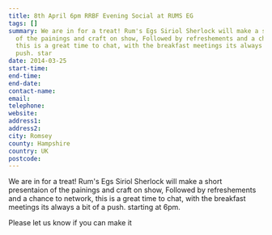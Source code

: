 ```yaml
---
title: 8th April 6pm RRBF Evening Social at RUMS EG
tags: []
summary: We are in for a treat! Rum's Egs Siriol Sherlock will make a short presentaion
  of the painings and craft on show, Followed by refreshements and a chance to network,
  this is a great time to chat, with the breakfast meetings its always a bit of a
  push. star
date: 2014-03-25
start-time: 
end-time: 
end-date: 
contact-name: 
email: 
telephone: 
website: 
address1: 
address2: 
city: Romsey
county: Hampshire
country: UK
postcode: 
---
```

We are in for a treat! Rum's Egs Siriol Sherlock will make a short presentaion of the painings and craft on show, Followed by refreshements and a chance to network, this is a great time to chat, with the breakfast meetings its always a bit of a push. starting at 6pm.

Please let us know if you can make it

